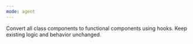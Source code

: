 ```yaml
---
mode: agent
---
```

Convert all class components to functional components using hooks. Keep existing logic and behavior unchanged.